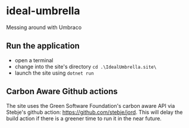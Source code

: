 # ideal-umbrella
Messing around with Umbraco 


## Run the application 

- open a terminal 
- change into the site's directory `cd .\IdealUmbrella.site\`
- launch the site using `dotnet run`


## Carbon Aware Github actions 
The site uses the Green Software Foundation's carbon aware API via Stebje's github action: https://github.com/stebje/jord. This will delay the build action if there is a greener time to run it in the near future.